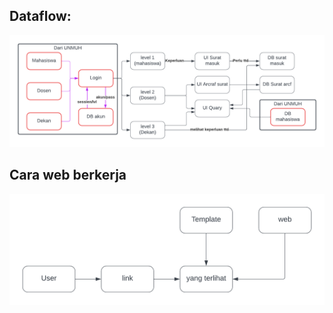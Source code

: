 ## Dataflow:

![Dataflow](asset/PKL_Dataflow_v-2.png)

## Cara web berkerja

![Carakerja](asset/cara_berkerja_V-1.png)

<!-- Better Comments -->
<!-- // TODO -->
<!-- // * Penting -->
<!-- // ! Masalah penting -->
<!-- // ? ini code apa ? -->
